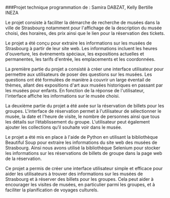 ###Projet technique programmation de : Samira DABZAT, Kelly Bertille INEZA

Le projet consiste à faciliter la démarche de recherche de musées dans la ville de Strasbourg notamment pour l'affichage de la description du musée choisi, des horaires, des prix ainsi que le lien pour la réservation des tickets.

Le projet a été conçu pour extraire les informations sur les musées de Strasbourg à partir de leur site web. Les informations incluent les heures d'ouverture, les événements spéciaux, les expositions actuelles et permanentes, les tarifs d'entrée, les emplacements et les coordonnées.

La première partie du projet a consisté à créer une interface utilisateur pour permettre aux utilisateurs de poser des questions sur les musées. Les questions ont été formulées de manière à couvrir un large éventail de thèmes, allant des expositions d'art aux musées historiques en passant par les musées pour enfants. En fonction de la réponse de l'utilisateur, l'interface affiche les informations sur le musée choisi.

La deuxième partie du projet a été axée sur la réservation de billets pour les groupes. L'interface de réservation permet à l'utilisateur de sélectionner le musée, la date et l'heure de visite, le nombre de personnes ainsi que tous les détails sur l’établissement du groupe. L'utilisateur peut également ajouter les collections qu’il souhaite voir dans le musée.

Le projet a été mis en place à l'aide de Python en utilisant la bibliothèque Beautiful Soup pour extraire les informations du site web des musées de Strasbourg. Ainsi nous avons utilisé la bibliothèque Selenium pour stocker les informations sur les réservations de billets de groupe dans la page web de la réservation.

Ce projet a permis de créer une interface utilisateur simple et efficace pour aider les utilisateurs à trouver des informations sur les musées de Strasbourg et à réserver des billets pour les groupes. Cela peut aider à encourager les visites de musées, en particulier parmi les groupes, et à faciliter la planification de voyages culturels.



